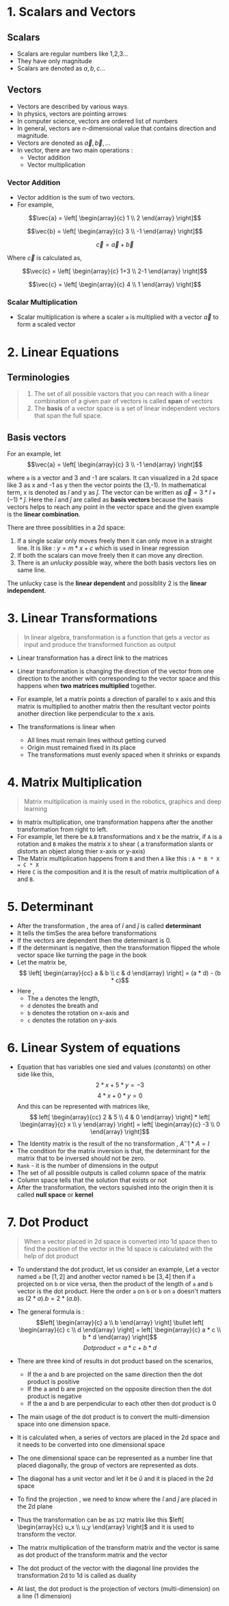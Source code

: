 # 1. Scalars and Vectors

## Scalars
* Scalars are regular numbers like 1,2,3...
* They have only magnitude
* Scalars are denoted as $a,b,c ...$

## Vectors
* Vectors are described by various ways.
* In physics, vectors are pointing arrows
* In computer science, vectors are ordered list of numbers
* In general, vectors are n-dimensional value that contains direction and magnitude.
* Vectors are denoted as $\vec{a},\vec{b},...$
* In vector, there are two main operations :
    * Vector addition
    * Vector multiplication
 
### Vector Addition
* Vector addition is the sum of two vectors.
* For example,

$$\vec{a} = \left[ \begin{array}{c} 1 \\ 2 \end{array} \right]$$

$$\vec{b} = \left[ \begin{array}{c} 3 \\ -1 \end{array} \right]$$

$$\vec{c} = \vec{a} + \vec{b}$$

Where $\vec{c}$ is calculated as,

$$\vec{c} = \left[ \begin{array}{c} 1+3 \\ 2-1 \end{array} \right]$$

$$\vec{c} = \left[ \begin{array}{c} 4 \\ 1 \end{array} \right]$$

### Scalar Multiplication
* Scalar multiplication is where a scaler `a` is multiplied with a vector $\vec{a}$ to form a scaled vector

# 2. Linear Equations

## Terminologies
> 1. The set of all possible vactors that you can reach with a linear combination of a given pair of vectors is called **span** of vectors
> 2. The **basis** of a vector space is a set of linear independent vectors that span the full space.

## Basis vectors
For an example, let 
$$\vec{a} = \left[ \begin{array}{c} 3 \\ -1 \end{array} \right]$$

where `a` is a vector and 3 and -1 are scalars. It can visualized in a 2d space like 3 as x and -1 as y then the vector points the (3,-1). In mathematical term, x is denoted as $\hat{i}$ and y as $\hat{j}$. The vector can be written as $\vec{a} = 3 * \hat{i} + (-1) * \hat{j}$. Here the $\hat{i}$ and $\hat{j}$ are called as **basis vectors** because the basis vectors helps to reach any point in the vector space and the given example is the **linear combination**.

There are three possiblities in a 2d space:
1. If a single scalar only moves freely then it can only move in a straight line. It is like : $y = m * x + c$ which is used in linear regression
2. If both the scalars can move freely then it can move any direction.
3. There is an *unlucky* possible way, where the both basis vectors lies on same line.

The unlucky case is the **linear dependent** and possiblity 2 is the **linear independent**.

# 3. Linear Transformations
> In linear algebra, transformation is a function that gets a vector as input and produce the transformed function as output
* Linear transformation has a direct link to the matrices
* Linear transformation is changing the direction of the vector from one direction to the another with corresponding to the vector space and this happens when **two matrices multiplied** together.
* For example, let a matrix points a direction of parallel to x axis and this matrix is multiplied to another matrix then the resultant vector points another direction like perpendicular to the x axis.

* The transformations is linear when
  * All lines must remain lines without getting curved
  * Origin must remained fixed in its place
  * The transformations must evenly spaced when it shrinks or expands
 
# 4. Matrix Multiplication
> Matrix multiplication is mainly used in the robotics, graphics and deep learning
* In matrix multiplication, one transformation  happens after the another transformation from right to left.
* For example, let there be `A`.`B` transformations and `X` be the matrix, if `A` is a rotation and `B` makes the matrix `X` to shear ( a transformation slants or distorts an object along thier x-axis or y-axis)
* The Matrix multiplication happens from `B` and then `A` like this : `A * B * X = C * X`
* Here `C` is the composition and it is the result of matrix multiplication of `A` and `B`.

# 5. Determinant
* After the transformation , the area of $\hat{i}$ and $\hat{j}$ is called **determinant**
* It tells the timSes the area before transformations
* If the vectors are dependent then the determinant is 0.
* If the determinant is negative, then the transformation flipped the whole vector space like turning the page in the book
* Let the matrix be,
$$ \left[ \begin{array}{cc} a & b \\ c & d \end{array} \right] = (a * d) - (b * c)$$
* Here ,
  * The `a` denotes the length,
  * `d` denotes the breath and
  * `b` denotes the rotation on x-axis and
  * `c` denotes the rotation on y-axis
 
# 6. Linear System of equations
* Equation that has variables one sied and values (*constants*) on other side like this,
  $$ 2 * x + 5 * y = -3 $$
  $$ 4 * x + 0 * y = 0 $$
  And this can be represented with matrices like,
  $$ left[ \begin{array}{cc} 2 & 5 \\ 4 & 0 \end{array} \right] * left[ \begin{array}{c} x \\ y \end{array} \right] = left[ \begin{array}{c} -3 \\ 0 \end{array} \right]$$
* The Identity matrix is the result of the no transformation , $A^-1 * A = I$
* The condition for the matrix inversion is that, the determinant for the matrix that to be inversed should not be zero.
* `Rank` - it is the number of dimensions in the output
* The set of all possible outputs is called column space of the matrix
* Column space tells that the solution that exists or not
* After the transformation, the vectors squished into the origin then it is called **null space** or **kernel**

# 7. Dot Product
> When a vector placed in 2d space is converted into 1d space then to find the position of the vector in the 1d space is calculated with the help of dot product

* To understand the dot product, let us consider an example,
  Let a vector named `a` be $[1,2]$ and another vector named `b` be $[3,4]$ then if `a` projected on `b` or vice versa, then the product of the length of `a` and `b` vector is the dot product. Here the order `a` on `b` or `b` on `a` doesn't matters as $(2 * a).b = 2 * (a .b)$.
* The general formula is : $$left[ \begin{array}{c} a \\ b \end{array} \right] \bullet left[ \begin{array}{c} c \\ d \end{array} \right] = left[ \begin{array}{c} a * c \\ b * d \end{array} \right]$$
$$Dot product  = a * c + b * d $$

* There are three kind of results in dot product based on the scenarios,
  * If the a and b are projected on the same direction then the dot product is positive
  * If the a and b are projected on the opposite direction then the dot product is negative
  * If the a and b are perpendicular to each other then dot product is 0
 
* The main usage of the dot product is to convert the multi-dimension space into one dimension space.
* It is calculated when, a series of vectors are placed in the 2d space and it needs to be converted into one dimensional space
* The one dimensional space can be represented as a number line that placed diagonally, the group of vectors are represented as dots.
* The diagonal has a unit vector and let it be $\hat{u}$ and it is placed in the 2d space
* To find the projection , we need to know where the $\hat{i}$ and $\hat{j}$ are placed in the 2d plane
* Thus the transformation can be as `1X2` matrix like this $left[ \begin{array}{c} u_x \\ u_y \end{array} \right]$ and it is used to transform the vector.
* The matrix multiplication of the transform matrix and the vector is same as dot product of the transform matrix and the vector
* The dot product of the vector with the diagonal line provides the transformation 2d to 1d is called as duality
* At last, the dot product is the projection of vectors (multi-dimension) on a line (1 dimension)